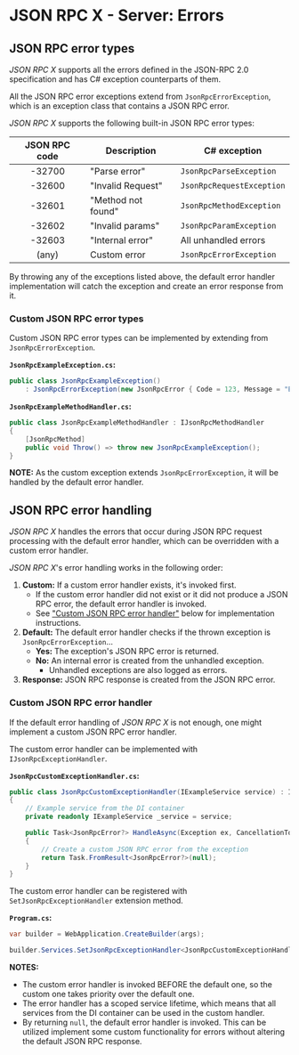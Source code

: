 # JSON RPC X - Server: Errors

## JSON RPC error types

_JSON RPC X_ supports all the errors defined in the JSON-RPC 2.0 specification
and has C# exception counterparts of them.

All the JSON RPC error exceptions extend from `JsonRpcErrorException`,
which is an exception class that contains a JSON RPC error.

_JSON RPC X_ supports the following built-in JSON RPC error types:

| **JSON RPC code** | **Description** | **C# exception** |
| :-----: | ----- | ----- |
| -32700 | "Parse error" | `JsonRpcParseException` |
| -32600 | "Invalid Request" | `JsonRpcRequestException` |
| -32601 | "Method not found" | `JsonRpcMethodException` |
| -32602 | "Invalid params" | `JsonRpcParamException` |
| -32603 | "Internal error" | All unhandled errors |
| (any) | Custom error | `JsonRpcErrorException` |

By throwing any of the exceptions listed above,
the default error handler implementation will catch the exception
and create an error response from it.

### Custom JSON RPC error types

Custom JSON RPC error types can be implemented by extending from `JsonRpcErrorException`.

**`JsonRpcExampleException.cs`:**
```cs
public class JsonRpcExampleException()
    : JsonRpcErrorException(new JsonRpcError { Code = 123, Message = "Example message" });
```

**`JsonRpcExampleMethodHandler.cs`:**
```cs
public class JsonRpcExampleMethodHandler : IJsonRpcMethodHandler
{
    [JsonRpcMethod]
    public void Throw() => throw new JsonRpcExampleException();
}
```

**NOTE:** As the custom exception extends `JsonRpcErrorException`,
it will be handled by the default error handler.

## JSON RPC error handling

_JSON RPC X_ handles the errors that occur during JSON RPC request processing with
the default error handler, which can be overridden with a custom error handler.

_JSON RPC X_'s error handling works in the following order:

1. **Custom:** If a custom error handler exists, it's invoked first.
    - If the custom error handler did not exist or it did not produce a JSON RPC error,
      the default error handler is invoked.
    - See ["Custom JSON RPC error handler"](#custom-json-rpc-error-handler)
      below for implementation instructions.
1. **Default:** The default error handler checks if the thrown exception is `JsonRpcErrorException`...
    - **Yes:** The exception's JSON RPC error is returned.
    - **No:** An internal error is created from the unhandled exception.
        - Unhandled exceptions are also logged as errors.
1. **Response:** JSON RPC response is created from the JSON RPC error.
 
### Custom JSON RPC error handler

If the default error handling of _JSON RPC X_ is not enough,
one might implement a custom JSON RPC error handler.

The custom error handler can be implemented with `IJsonRpcExceptionHandler`.

**`JsonRpcCustomExceptionHandler.cs`:**
```cs
public class JsonRpcCustomExceptionHandler(IExampleService service) : IJsonRpcExceptionHandler
{
    // Example service from the DI container
    private readonly IExampleService _service = service;

    public Task<JsonRpcError?> HandleAsync(Exception ex, CancellationToken ct = default)
    {
        // Create a custom JSON RPC error from the exception
        return Task.FromResult<JsonRpcError?>(null);
    }
}
```

The custom error handler can be registered with `SetJsonRpcExceptionHandler` extension method.

**`Program.cs`:**

```cs
var builder = WebApplication.CreateBuilder(args);

builder.Services.SetJsonRpcExceptionHandler<JsonRpcCustomExceptionHandler>();
```

**NOTES:**
- The custom error handler is invoked BEFORE the default one,
  so the custom one takes priority over the default one.
- The error handler has a scoped service lifetime,
  which means that all services from the DI container can be used in the custom handler.
- By returning `null`, the default error handler is invoked.
  This can be utilized implement some custom functionality for errors
  without altering the default JSON RPC response.
